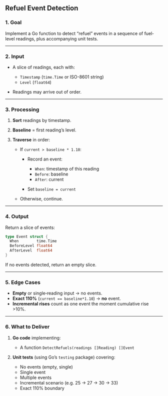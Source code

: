 ## Refuel Event Detection 

### 1. Goal

Implement a Go function to detect “refuel” events in a sequence of fuel‐level readings, plus accompanying unit tests.

---

### 2. Input

* A slice of readings, each with:

  * `Timestamp` (`time.Time` or ISO-8601 string)
  * `Level` (`float64`)
* Readings may arrive out of order.

---

### 3. Processing

1. **Sort** readings by timestamp.
2. **Baseline** = first reading’s level.
3. **Traverse** in order:

   * If `current > baseline * 1.10`:

     * Record an event:

       * `When`: timestamp of this reading
       * `Before`: baseline
       * `After`: current
     * Set `baseline = current`
   * Otherwise, continue.

---

### 4. Output

Return a slice of events:

```go
type Event struct {
  When        time.Time
  BeforeLevel float64
  AfterLevel  float64
}
```

If no events detected, return an empty slice.

---

### 5. Edge Cases

* **Empty** or single‐reading input → no events.
* **Exact 110%** (`current == baseline*1.10`) → **no** event.
* **Incremental rises** count as one event the moment cumulative rise >10%.

---

### 6. What to Deliver

1. **Go code** implementing:

   * A function `DetectRefuels(readings []Reading) []Event`
2. **Unit tests** (using Go’s `testing` package) covering:

   * No events (empty, single)
   * Single event
   * Multiple events
   * Incremental scenario (e.g. 25 → 27 → 30 → 33)
   * Exact 110% boundary

